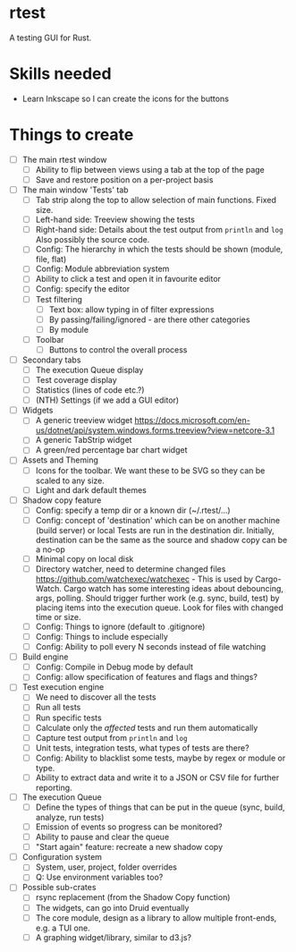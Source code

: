 # rtest

A testing GUI for Rust.

# Skills needed
* Learn Inkscape so I can create the icons for the buttons

# Things to create

- [ ] The main rtest window
  - [ ] Ability to flip between views using a tab at the top of the page
  - [ ] Save and restore position on a per-project basis

- [ ] The main window 'Tests' tab
  - [ ] Tab strip along the top to allow selection of main functions. Fixed size.
  - [ ] Left-hand side: Treeview showing the tests
  - [ ] Right-hand side: Details about the test output from `println` and `log`
        Also possibly the source code.
  - [ ] Config: The hierarchy in which the tests should be shown (module, file, flat)
  - [ ] Config: Module abbreviation system
  - [ ] Ability to click a test and open it in favourite editor
  - [ ] Config: specify the editor
  - [ ] Test filtering
    - [ ] Text box: allow typing in of filter expressions
    - [ ] By passing/failing/ignored - are there other categories
    - [ ] By module
  - [ ] Toolbar
    - [ ] Buttons to control the overall process

- [ ] Secondary tabs
  - [ ] The execution Queue display
  - [ ] Test coverage display
  - [ ] Statistics (lines of code etc.?)
  - [ ] (NTH) Settings (if we add a GUI editor)

- [ ] Widgets
  - [ ] A generic treeview widget
        https://docs.microsoft.com/en-us/dotnet/api/system.windows.forms.treeview?view=netcore-3.1
  - [ ] A generic TabStrip widget
  - [ ] A green/red percentage bar chart widget

- [ ] Assets and Theming
  - [ ] Icons for the toolbar. We want these to be SVG so they can be scaled to any size.
  - [ ] Light and dark default themes

- [ ] Shadow copy feature
  - [ ] Config: specify a temp dir or a known dir (~/.rtest/...)
  - [ ] Config: concept of 'destination' which can be on another machine (build server) or local
        Tests are run in the destination dir. Initially, destination can be the same as the source
        and shadow copy can be a no-op
  - [ ] Minimal copy on local disk
  - [ ] Directory watcher, need to determine changed files
        https://github.com/watchexec/watchexec - This is used by Cargo-Watch.
        Cargo watch has some interesting ideas about debouncing, args, polling.
        Should trigger further work (e.g. sync, build, test) by placing items into the execution queue.
        Look for files with changed time or size.
  - [ ] Config: Things to ignore (default to .gitignore)
  - [ ] Config: Things to include especially
  - [ ] Config: Ability to poll every N seconds instead of file watching

- [ ] Build engine
  - [ ] Config: Compile in Debug mode by default
  - [ ] Config: allow specification of features and flags and things?

- [ ] Test execution engine
  - [ ] We need to discover all the tests
  - [ ] Run all tests
  - [ ] Run specific tests
  - [ ] Calculate only the *affected* tests and run them automatically
  - [ ] Capture test output from `println` and `log`
  - [ ] Unit tests, integration tests, what types of tests are there?
  - [ ] Config: Ability to blacklist some tests, maybe by regex or module or type.
  - [ ] Ability to extract data and write it to a JSON or CSV file for further reporting.

- [ ] The execution Queue
  - [ ] Define the types of things that can be put in the queue (sync, build, analyze, run tests)
  - [ ] Emission of events so progress can be monitored?
  - [ ] Ability to pause and clear the queue
  - [ ] "Start again" feature: recreate a new shadow copy

- [ ] Configuration system
  - [ ] System, user, project, folder overrides
  - [ ] Q: Use environment variables too?

- [ ] Possible sub-crates
  - [ ] rsync replacement (from the Shadow Copy function)
  - [ ] The widgets, can go into Druid eventually
  - [ ] The core module, design as a library to allow multiple front-ends, e.g. a TUI one.
  - [ ] A graphing widget/library, similar to d3.js?
